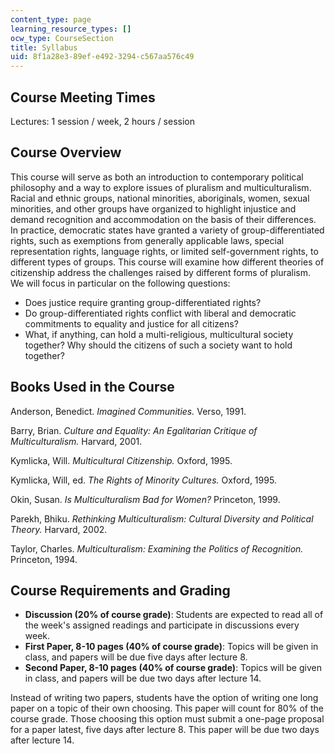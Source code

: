 ```yaml
---
content_type: page
learning_resource_types: []
ocw_type: CourseSection
title: Syllabus
uid: 8f1a28e3-89ef-e492-3294-c567aa576c49
---
```


Course Meeting Times
--------------------

Lectures: 1 session / week, 2 hours / session

Course Overview
---------------

This course will serve as both an introduction to contemporary political philosophy and a way to explore issues of pluralism and multiculturalism. Racial and ethnic groups, national minorities, aboriginals, women, sexual minorities, and other groups have organized to highlight injustice and demand recognition and accommodation on the basis of their differences. In practice, democratic states have granted a variety of group-differentiated rights, such as exemptions from generally applicable laws, special representation rights, language rights, or limited self-government rights, to different types of groups. This course will examine how different theories of citizenship address the challenges raised by different forms of pluralism. We will focus in particular on the following questions:

*   Does justice require granting group-differentiated rights?
*   Do group-differentiated rights conflict with liberal and democratic commitments to equality and justice for all citizens?
*   What, if anything, can hold a multi-religious, multicultural society together? Why should the citizens of such a society want to hold together?

Books Used in the Course
------------------------

Anderson, Benedict. _Imagined Communities._ Verso, 1991.

Barry, Brian. _Culture and Equality: An Egalitarian Critique of Multiculturalism._ Harvard, 2001.

Kymlicka, Will. _Multicultural Citizenship._ Oxford, 1995.

Kymlicka, Will, ed. _The Rights of Minority Cultures._ Oxford, 1995.

Okin, Susan. _Is Multiculturalism Bad for Women?_ Princeton, 1999.

Parekh, Bhiku. _Rethinking Multiculturalism: Cultural Diversity and Political Theory._ Harvard, 2002.

Taylor, Charles. _Multiculturalism: Examining the Politics of Recognition._ Princeton, 1994.

Course Requirements and Grading
-------------------------------

*   **Discussion (20% of course grade)**: Students are expected to read all of the week's assigned readings and participate in discussions every week.
*   **First Paper, 8-10 pages (40% of course grade)**: Topics will be given in class, and papers will be due five days after lecture 8.
*   **Second Paper, 8-10 pages (40% of course grade)**: Topics will be given in class, and papers will be due two days after lecture 14.

Instead of writing two papers, students have the option of writing one long paper on a topic of their own choosing. This paper will count for 80% of the course grade. Those choosing this option must submit a one-page proposal for a paper latest, five days after lecture 8. This paper will be due two days after lecture 14.